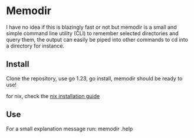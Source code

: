 # Memodir

I have no idea if this is blazingly fast or not but
memodir is a small and simple command line utility (CLI)
to remember selected directories and query them,
the output can easily be piped into other commands to
cd into a directory for instance.

## Install

Clone the repository, use go 1.23, go install, memodir should
be ready to use!

for nix, check the [nix installation guide](https://github.com/sawcce/memodir/Nix_Installation.md)

## Use

For a small explanation message run: memodir .help
